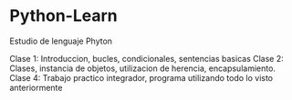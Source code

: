 # Python-Learn
Estudio de lenguaje Phyton

Clase 1: Introduccion, bucles, condicionales, sentencias basicas
Clase 2: Clases, instancia de objetos, utilizacion de herencia, encapsulamiento.
Clase 4: Trabajo practico integrador, programa utilizando todo lo visto anteriormente
